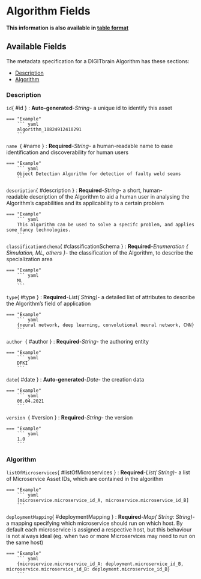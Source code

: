 <style>
  .md-content__button {
    display: none;
  }
</style>
# Algorithm Fields

**This information is also available in [table format](/tables/algorithm/)**


## Available Fields 

The metadata specification for a DIGITbrain Algorithm
has these sections:

- [Description](#description)
- [Algorithm](#algorithm)


### Description


`id`{ #id }
:   **Auto-generated**-*String*- a unique id to identify this asset

    === "Example"
        ``` yaml     
        algorithm_10824912410291
        ```

`name `{ #name  }
:   **Required**-*String*- a human-readable name to ease identification and discoverability for human users

    === "Example"
        ``` yaml     
        Object Detection Algorithm for detection of faulty weld seams
        ```

`description`{ #description }
:   **Required**-*String*- a short, human-readable description of the Algorithm to aid a human user in analysing the Algorithm’s capabilities and its applicability to a certain problem

    === "Example"
        ``` yaml     
        This algorithm can be used to solve a specifc problem, and applies some fancy technologies.
        ```

`classificationSchema`{ #classificationSchema }
:   **Required**-*Enumeration { Simulation, ML, others }*- the classification of the Algorithm, to describe the specialization area

    === "Example"
        ``` yaml     
        ML
        ```

`type`{ #type }
:   **Required**-*List( String)*- a detailed list of attributes to describe the Algorithm’s field of application

    === "Example"
        ``` yaml     
        {neural network, deep learning, convolutional neural network, CNN}
        ```

`author `{ #author  }
:   **Required**-*String*- the authoring entity

    === "Example"
        ``` yaml     
        DFKI
        ```

`date`{ #date }
:   **Auto-generated**-*Date*- the creation data

    === "Example"
        ``` yaml     
        06.04.2021
        ```

`version `{ #version  }
:   **Required**-*String*- the version

    === "Example"
        ``` yaml     
        1.0
        ```


### Algorithm


`listOfMicroservices`{ #listOfMicroservices }
:   **Required**-*List( String)*- a list of Microservice Asset IDs, which are contained in the algorithm

    === "Example"
        ``` yaml     
        [microservice.microservice_id_A, microservice.microservice_id_B]
        ```

`deploymentMapping`{ #deploymentMapping }
:   **Required**-*Map( String: String)*- a mapping specifying which microservice should run on which host. By default each microservice is assigned a respective host, but this behaviour is not always ideal (eg. when two or more Microservices may need to run on the same host)

    === "Example"
        ``` yaml     
        {microservice.microservice_id_A: deployment.microservice_id_B, microservice.microservice_id_B: deployment.microservice_id_B}
        ```
